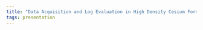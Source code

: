 ```yaml
---
title: "Data Acquisition and Log Evaluation in High Density Cesium Formate Fluids (Erik S. Pedersen, Statoil)"
tags: presentation 
---
```

